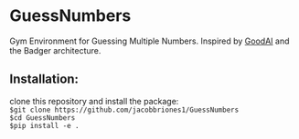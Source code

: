 # GuessNumbers
Gym Environment for Guessing Multiple Numbers. Inspired by [GoodAI](https://www.goodai.com/badger-architecture) and the Badger architecture. 


## Installation: 
clone this repository and install the package:<br>
`$git clone https://github.com/jacobbriones1/GuessNumbers`<br>
`$cd GuessNumbers`<br>
`$pip install -e .`<br>
